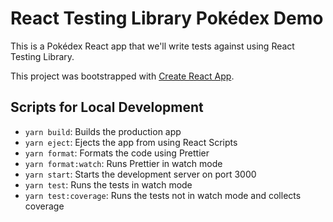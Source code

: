 # React Testing Library Pokédex Demo

This is a Pokédex React app that we'll write tests against using React Testing Library.

This project was bootstrapped with [Create React App](https://github.com/facebook/create-react-app).

## Scripts for Local Development

- `yarn build`: Builds the production app
- `yarn eject`: Ejects the app from using React Scripts
- `yarn format`: Formats the code using Prettier
- `yarn format:watch`: Runs Prettier in watch mode
- `yarn start`: Starts the development server on port 3000
- `yarn test`: Runs the tests in watch mode
- `yarn test:coverage`: Runs the tests not in watch mode and collects coverage
